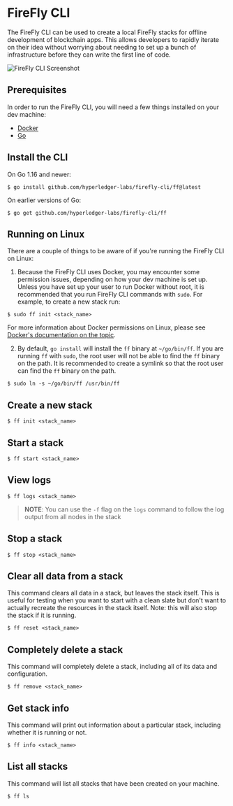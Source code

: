 # FireFly CLI

The FireFly CLI can be used to create a local FireFly stacks for offline development of blockchain apps. This allows developers to rapidly iterate on their idea without worrying about needing to set up a bunch of infrastructure before they can write the first line of code.

![FireFly CLI Screenshot](docs/firefly_screenshot.png)

## Prerequisites

In order to run the FireFly CLI, you will need a few things installed on your dev machine:

- [Docker](https://www.docker.com/)
- [Go](https://golang.org/)

## Install the CLI

On Go 1.16 and newer:

```
$ go install github.com/hyperledger-labs/firefly-cli/ff@latest
```

On earlier versions of Go:

```
$ go get github.com/hyperledger-labs/firefly-cli/ff
```

## Running on Linux

There are a couple of things to be aware of if you're running the FireFly CLI on Linux:

1. Because the FireFly CLI uses Docker, you may encounter some permission issues, depending on how your dev machine is set up. Unless you have set up your user to run Docker without root, it is recommended that you run FireFly CLI commands with `sudo`. For example, to create a new stack run:

```
$ sudo ff init <stack_name>
```

For more information about Docker permissions on Linux, please see [Docker's documentation on the topic](https://docs.docker.com/engine/install/linux-postinstall/).

2. By default, `go install` will install the `ff` binary at `~/go/bin/ff`. If you are running `ff` with `sudo`, the root user will not be able to find the `ff` binary on the path. It is recommended to create a symlink so that the root user can find the `ff` binary on the path.

```
$ sudo ln -s ~/go/bin/ff /usr/bin/ff
```

## Create a new stack

```
$ ff init <stack_name>
```

## Start a stack

```
$ ff start <stack_name>
```

## View logs

```
$ ff logs <stack_name>
```

> **NOTE**: You can use the `-f` flag on the `logs` command to follow the log output from all nodes in the stack

## Stop a stack

```
$ ff stop <stack_name>
```

## Clear all data from a stack

This command clears all data in a stack, but leaves the stack itself. This is useful for testing when you want to start with a clean slate but don't want to actually recreate the resources in the stack itself. Note: this will also stop the stack if it is running.

```
$ ff reset <stack_name>
```

## Completely delete a stack

This command will completely delete a stack, including all of its data and configuration.

```
$ ff remove <stack_name>
```

## Get stack info

This command will print out information about a particular stack, including whether it is running or not.

```
$ ff info <stack_name>
```

## List all stacks

This command will list all stacks that have been created on your machine.

```
$ ff ls
```
